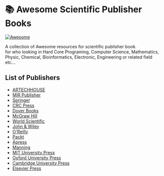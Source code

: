# 📚 Awesome Scientific Publisher Books

[![Awesome](https://cdn.rawgit.com/sindresorhus/awesome/d7305f38d29fed78fa85652e3a63e154dd8e8829/media/badge.svg)](https://github.com/KravitzMC/awesome-scientific-publisher-books) 

A collection of Awesome resources for scientific publisher book.
<br> for who looking in Hard Core Programing, Computer Science, Mathematics, Physic, Chemical, Bioinformatics, Electronic, Engineering or related field etc...
## List of Publishers

- [ARTECHHOUSE](https://us.artechhouse.com)
- [MIR Publisher](https://mirtitles.org)
- [Springer](https://www.springer.com)
- [CRC Press](https://www.routledge.com)
- [Dover Books](https://store.doverpublications.com/pages/math-science)
- [McGraw Hill](https://www.mheducation.com)
- [World Scientific](https://www.worldscientific.com)
- [John & Wiley](https://www.wiley.com)
- [O'Reilly](https://www.oreilly.com)
- [Packt](https://www.packtpub.com)
- [Apress](https://www.apress.com)
- [Manning](https://www.manning.com)
- [MIT University Press](https://mitpress.mit.edu/textbooks)
- [Oxford University Press](https://global.oup.com/academic)
- [Cambridge University Press](https://www.cambridge.org/core/publications/textbooks)
- [Elsevier Press](https://www.elsevier.com/about/global-press-office)
